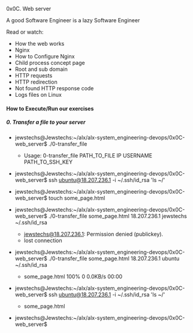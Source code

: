 0x0C. Web server

A good Software Engineer is a lazy Software Engineer

Read or watch:
- How the web works
- Nginx
- How to Configure Nginx
- Child process concept page
- Root and sub domain
- HTTP requests
- HTTP redirection
- Not found HTTP response code
- Logs files on Linux

#### How to Execute/Run our exercises
##### 0. Transfer a file to your server
- jewstechs@Jewstechs:~/alx/alx-system_engineering-devops/0x0C-web_server$ ./0-transfer_file
    - Usage: 0-transfer_file PATH_TO_FILE IP USERNAME PATH_TO_SSH_KEY
- jewstechs@Jewstechs:~/alx/alx-system_engineering-devops/0x0C-web_server$ ssh ubuntu@18.207.236.1 -i ~/.ssh/id_rsa 'ls ~/'

- jewstechs@Jewstechs:~/alx/alx-system_engineering-devops/0x0C-web_server$ touch some_page.html
- jewstechs@Jewstechs:~/alx/alx-system_engineering-devops/0x0C-web_server$ ./0-transfer_file some_page.html 18.207.236.1 jewstechs ~/.ssh/id_rsa
    - jewstechs@18.207.236.1: Permission denied (publickey).
    - lost connection
- jewstechs@Jewstechs:~/alx/alx-system_engineering-devops/0x0C-web_server$ ./0-transfer_file some_page.html 18.207.236.1 ubuntu ~/.ssh/id_rsa
    - some_page.html                                                                                  100%    0     0.0KB/s   00:00    
- jewstechs@Jewstechs:~/alx/alx-system_engineering-devops/0x0C-web_server$ ssh ubuntu@18.207.236.1 -i ~/.ssh/id_rsa 'ls ~/'
    - some_page.html
- jewstechs@Jewstechs:~/alx/alx-system_engineering-devops/0x0C-web_server$
